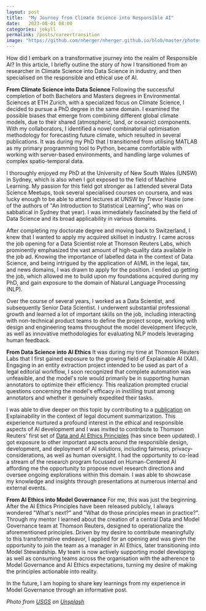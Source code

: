 ```yaml
---
layout: post
title:  "My Journey from Climate Science into Responsible AI"
date:   2023-08-01 08:00
categories: jekyll
permalink: /posts/careertransition
image: "https://github.com/nherger/nherger.github.io/blob/master/photos/ClimateScience_banner.jpg?raw=true"
---
```


How did I embark on a transformative journey into the realm of Responsible AI? In this article, I briefly outline the story of how I transitioned from an researcher in Climate Science into Data Science in industry, and then specialised on the responsible and ethical use of AI.

<!--more-->

**From Climate Science into Data Science**
Following the successful completion of both Bachelors and Masters degrees in Environmental Sciences at ETH Zurich, with a specialized focus on Climate Science, I decided to pursue a PhD degree in the same domain. I examined the possible biases that emerge from combining different global climate models, due to their shared (atmospheric, land, or oceanic) components. With my collaborators, I identified a novel combinatorial optimisation methodology for forecasting future climate, which resulted in several publications. It was during my PhD that I transitioned from utilising MATLAB as my primary programming tool to Python, became comfortable with working with server-based environments, and handling large volumes of complex spatio-temporal data.

I thoroughly enjoyed my PhD at the University of New South Wales (UNSW) in Sydney, which is also when I got exposed to the field of Machine Learning. My passion for this field got stronger as I attended several Data Science Meetups, took several specialised courses on coursera, and was lucky enough to be able to attend lectures at UNSW by Trevor Hastie (one of the authors of "An Introduction to Statistical Learning", who was on sabbatical in Sydney that year). I was immediately fascinated by the field of Data Science and its broad applicability in various domains.

After completing my doctorate degree and moving back to Switzerland, I knew that I wanted to apply my acquired skillset in industry. I came across the job opening for a Data Scientist role at Thomson Reuters Labs, which prominently emphasized the vast amount of high-quality data available in the job ad. Knowing the importance of labelled data in the context of Data Science, and being intrigued by the application of AI/ML in the legal, tax, and news domains, I was drawn to apply for the position. I ended up getting the job, which allowed me to build upon my foundations acquired during my PhD, and gain exposure to the domain of Natural Language Processing (NLP).

Over the course of several years, I worked as a Data Scientist, and subsequently Senior Data Scientist. I underwent substantial professional growth and learned a lot of important skills on the job, including interacting with non-technical product teams to define the project scope, working with design and engineering teams throughout the model development lifecycle, as well as innovative methodologies for evaluating NLP models leveraging human feedback. 


**From Data Science into AI Ethics**
It was during my time at Thomson Reuters Labs that I first gained exposure to the growing field of Explainable AI (XAI). Engaging in an entity extraction project intended to be used as part of a legal editorial workflow, I soon recognized that complete automation was unfeasible, and the model's role would primarily be in supporting human annotators to optimize their efficiency. This realization prompted crucial questions concerning the model's efficacy in instilling trust among annotators and whether it genuinely expedited their tasks.

I was able to dive deeper on this topic by contributing to a [publication](https://dl.acm.org/doi/10.1145/3411763.3443441) on Explainability in the context of legal document summarization. This experience nurtured a profound interest in the ethical and responsible aspects of AI development and I was invited to contribute to Thomson Reuters' first set of [Data and AI Ethics Principles](https://www.thomsonreuters.com/en/artificial-intelligence/ai-principles.html) (has since been updated). I got exposure to other important aspects around the responsible design, development, and deployment of AI solutions, including fairness, privacy-considerations, as well as human oversight. 
I had the opportunity to co-lead a stream of the research program focussed on Human-Centered AI affording me the opportunity to propose novel research directions and oversee ongoing explorations within this domain. I was able to showcase my knowledge and insights through presentations at numerous internal and external events.


**From AI Ethics into Model Governance**
For me, this was just the beginning. After the AI Ethics Principles have been released publicly, I always wondered "What's next?" and "What do those principles mean in practice?".
Through my mentor I learned about the creation of a central Data and Model Governance team at Thomson Reuters, designed to operationalize the aforementioned principles. Driven by my desire to contribute meaningfully to this transformative endeavor, I applied for an opening and was given the opportunity to join the team as a manager in AI Ethics, later transitioning into Model Stewardship. My team is now actively supporting model developing as well as consuming teams across the organisation with the adherence to Model Governance and AI Ethics expectations, turning my desire of making the principles actionable into reality.

In the future, I am hoping to share key learnings from my experience in Model Governance through an informative post.

*Photo from <a href="https://unsplash.com/de/@usgs?utm_source=unsplash&utm_medium=referral&utm_content=creditCopyText">USGS</a> on <a href="https://unsplash.com/de/fotos/hoS3dzgpHzw?utm_source=unsplash&utm_medium=referral&utm_content=creditCopyText">Unsplash</a>*
  
